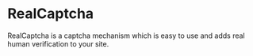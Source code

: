 RealCaptcha
===========

RealCaptcha is a captcha mechanism which is easy to use and adds real human verification to your site.

